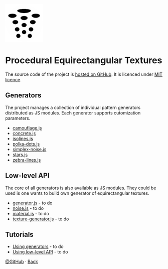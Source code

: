 <img class="logo" src="../assets/logo/logo.png">

# Procedural Equirectangular Textures

The source code of the project is [hosted on GitHub](https://github.com/boytchev/texture-generator).
It is licenced under [MIT licence](https://github.com/boytchev/texture-generator?tab=MIT-1-ov-file#readme).


## Generators

The project manages a collection of individual pattern generators
distributed as JS modules. Each generator supports cutomization
parameters. 

* [camouflage.js](camouflage.md)
* [concrete.js](concrete.md)
* [isolines.js](isolines.md)
* [polka-dots.js](polka-dots.md)
* [simplex-noise.js](simplex-noise.md)
* [stars.js](stars.md)
* [zebra-lines.js](zebra-lines.md)


## Low-level API

The core of all generators is also available as JS modules.
They could be used is one wants to build own generator of
equirectangular textures.

* [generator.js](#generatorjs) - to do
* [noise.js](api-noise.md) - to do
* [material.js](#materialjs) - to do
* [texture-generator.js](#texture-generatorjs) - to do
	
## Tutorials

* [Using generators](#) - to do
* [Using low-level API](#) - to do


<div class="footnote">
	<a href="https://github.com/boytchev/texture-generator" >@GitHub</a> &middot;
	<a href="#" onclick="window.history.back(); return false;">Back</a>
</div>
